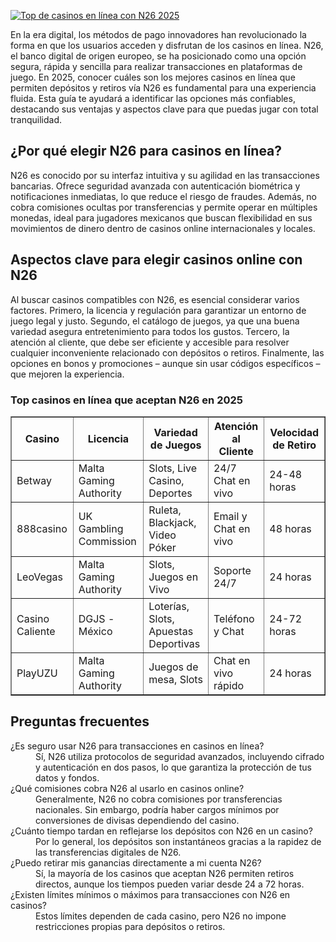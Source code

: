 [![Top de casinos en línea con N26 2025](https://123-caf.pages.dev/gitsignup.png)](https://vrmoo.ru/Bt82HjjY)

<p>En la era digital, los métodos de pago innovadores han revolucionado la forma en que los usuarios acceden y disfrutan de los casinos en línea. N26, el banco digital de origen europeo, se ha posicionado como una opción segura, rápida y sencilla para realizar transacciones en plataformas de juego. En 2025, conocer cuáles son los mejores casinos en línea que permiten depósitos y retiros vía N26 es fundamental para una experiencia fluida. Esta guía te ayudará a identificar las opciones más confiables, destacando sus ventajas y aspectos clave para que puedas jugar con total tranquilidad.</p>  <h2>¿Por qué elegir N26 para casinos en línea?</h2> <p>N26 es conocido por su interfaz intuitiva y su agilidad en las transacciones bancarias. Ofrece seguridad avanzada con autenticación biométrica y notificaciones inmediatas, lo que reduce el riesgo de fraudes. Además, no cobra comisiones ocultas por transferencias y permite operar en múltiples monedas, ideal para jugadores mexicanos que buscan flexibilidad en sus movimientos de dinero dentro de casinos online internacionales y locales.</p>  <h2>Aspectos clave para elegir casinos online con N26</h2> <p>Al buscar casinos compatibles con N26, es esencial considerar varios factores. Primero, la licencia y regulación para garantizar un entorno de juego legal y justo. Segundo, el catálogo de juegos, ya que una buena variedad asegura entretenimiento para todos los gustos. Tercero, la atención al cliente, que debe ser eficiente y accesible para resolver cualquier inconveniente relacionado con depósitos o retiros. Finalmente, las opciones en bonos y promociones – aunque sin usar códigos específicos – que mejoren la experiencia.</p>  <h3>Top casinos en línea que aceptan N26 en 2025</h3> <table border="1" cellpadding="5" cellspacing="0">   <thead>     <tr>       <th>Casino</th>       <th>Licencia</th>       <th>Variedad de Juegos</th>       <th>Atención al Cliente</th>       <th>Velocidad de Retiro</th>     </tr>   </thead>   <tbody>     <tr>       <td>Betway</td>       <td>Malta Gaming Authority</td>       <td>Slots, Live Casino, Deportes</td>       <td>24/7 Chat en vivo</td>       <td>24-48 horas</td>     </tr>     <tr>       <td>888casino</td>       <td>UK Gambling Commission</td>       <td>Ruleta, Blackjack, Video Póker</td>       <td>Email y Chat en vivo</td>       <td>48 horas</td>     </tr>     <tr>       <td>LeoVegas</td>       <td>Malta Gaming Authority</td>       <td>Slots, Juegos en Vivo</td>       <td>Soporte 24/7</td>       <td>24 horas</td>     </tr>     <tr>       <td>Casino Caliente</td>       <td>DGJS - México</td>       <td>Loterías, Slots, Apuestas Deportivas</td>       <td>Teléfono y Chat</td>       <td>24-72 horas</td>     </tr>     <tr>       <td>PlayUZU</td>       <td>Malta Gaming Authority</td>       <td>Juegos de mesa, Slots</td>       <td>Chat en vivo rápido</td>       <td>24 horas</td>     </tr>   </tbody> </table>  <h2>Preguntas frecuentes</h2> <dl>   <dt>¿Es seguro usar N26 para transacciones en casinos en línea?</dt>   <dd>Sí, N26 utiliza protocolos de seguridad avanzados, incluyendo cifrado y autenticación en dos pasos, lo que garantiza la protección de tus datos y fondos.</dd>      <dt>¿Qué comisiones cobra N26 al usarlo en casinos online?</dt>   <dd>Generalmente, N26 no cobra comisiones por transferencias nacionales. Sin embargo, podría haber cargos mínimos por conversiones de divisas dependiendo del casino.</dd>      <dt>¿Cuánto tiempo tardan en reflejarse los depósitos con N26 en un casino?</dt>   <dd>Por lo general, los depósitos son instantáneos gracias a la rapidez de las transferencias digitales de N26.</dd>      <dt>¿Puedo retirar mis ganancias directamente a mi cuenta N26?</dt>   <dd>Sí, la mayoría de los casinos que aceptan N26 permiten retiros directos, aunque los tiempos pueden variar desde 24 a 72 horas.</dd>      <dt>¿Existen límites mínimos o máximos para transacciones con N26 en casinos?</dt>   <dd>Estos límites dependen de cada casino, pero N26 no impone restricciones propias para depósitos o retiros.</dd> </dl>